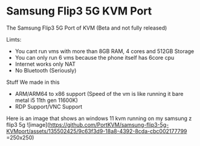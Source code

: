 # Samsung Flip3 5G KVM Port
The Samsung Flip3 5G Port of KVM (Beta and not fully released)

Limts:
- You cant run vms with more than 8GB RAM, 4 cores and 512GB Storage
- You can only run 6 vms because the phone itself has 6core cpu
- Internet works only NAT
- No Bluetooth (Seriously)

Stuff We made in this
- ARM/ARM64 to x86 support (Speed of the vm is like running it bare metal i5 11th gen 11600K)
- RDP Support/VNC Support
  

Here is an image that shows an windows 11 kvm running on my samsung z flip3 5g
![image](https://github.com/PortKVM/samsung-flip3-5g-KVMport/assets/135502425/9c63f3d9-18a8-4392-8cda-cbc002177799 =250x250)


